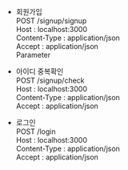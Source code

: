 - 회원가입   
POST /signup/signup   
Host : localhost:3000   
Content-Type : application/json  
Accept : application/json   
Parameter   


- 아이디 중복확인   
POST /signup/check   
Host : localhost:3000   
Content-Type : application/json  
Accept : application/json   

- 로그인  
POST /login   
Host : localhost:3000   
Content-Type : application/json  
Accept : application/json   
